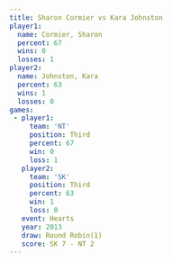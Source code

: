 ```yaml
---
title: Sharon Cormier vs Kara Johnston
player1:               
  name: Cormier, Sharon
  percent: 67          
  wins: 0              
  losses: 1            
player2:               
  name: Johnston, Kara 
  percent: 63          
  wins: 1              
  losses: 0            
games:
 - player1:         
     team: 'NT'     
     position: Third
     percent: 67    
     win: 0         
     loss: 1        
   player2:         
     team: 'SK'     
     position: Third
     percent: 63    
     win: 1         
     loss: 0        
   event: Hearts       
   year: 2013          
   draw: Round Robin(1)
   score: SK 7 - NT 2  
---
```

